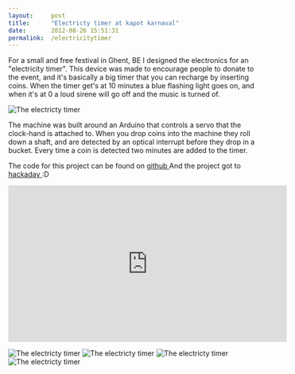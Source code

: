 ```yaml
---
layout: 	post
title:  	"Electricty timer at kapot karnaval"
date:   	2012-08-26 15:51:31
permalink:	/electricitytimer
---
```


For a small and free festival in Ghent, BE I designed the electronics for an "electricity timer". This device was made to encourage people to donate to the event, and it's basically a big timer that you can recharge by inserting coins. When the timer get's at 10 minutes a blue flashing light goes on, and when it's at 0 a loud sirene will go off and the music is turned of.

![The electricty timer](/projects/images/kapot1.jpg)

The machine was built around an Arduino that controls a servo that the clock-hand is attached to. When you drop coins into the machine they roll down a shaft, and are detected by an optical interrupt before they drop in a bucket. Every time a coin is detected two minutes are added to the timer.

The code for this project can be found on <a href="https://github.com/pietdevaere/electricity-timer">github
</a>
And the project got to <a title="hackaday" href="http://hackaday.com/2012/08/15/donation-meter-raises-alarm-when-not-plugged-with-coins/">hackaday</a><a href="https://github.com/pietdevaere/electricity-timer"> </a>:D

<iframe src="http://www.youtube.com/embed/0bW_mXoJzjo" frameborder="0" width="560" height="315"></iframe>

![The electricty timer](/projects/images/kapot2.jpg)
![The electricty timer](/projects/images/kapot3.jpg)
![The electricty timer](/projects/images/kapot4.jpg)
![The electricty timer](/projects/images/kapot5.jpg)

